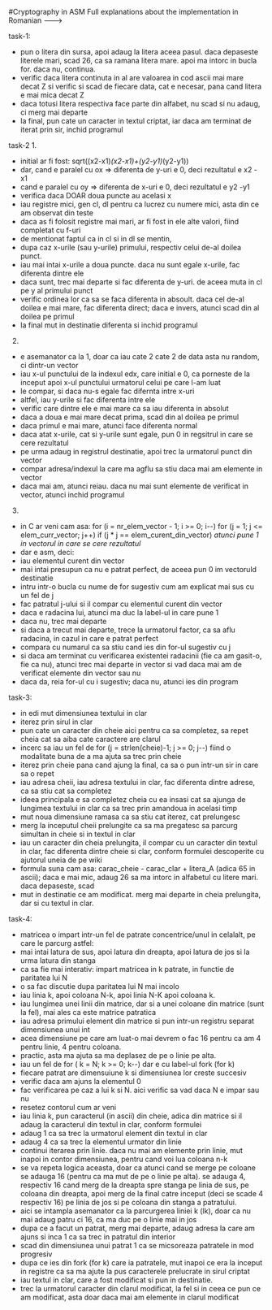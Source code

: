 #Cryptography in ASM
Full explanations about the implementation in Romanian --->

task-1:
- pun o litera din sursa, apoi adaug la litera aceea pasul. daca depaseste literele mari,
scad 26, ca sa ramana litera mare. apoi ma intorc in bucla for. daca nu, continua.
- verific daca litera continuta in al are valoarea in cod ascii mai mare decat Z
si verific si scad de fiecare data, cat e necesar, pana cand litera e mai mica decat Z
- daca totusi litera respectiva face parte din alfabet, nu scad si nu adaug, ci merg mai departe
- la final, pun cate un caracter in textul criptat, iar daca am terminat de iterat prin sir, inchid programul

task-2
1.
- initial ar fi fost: sqrt((x2-x1)*(x2-x1)+(y2-y1)*(y2-y1))
- dar, cand e paralel cu ox => diferenta de y-uri e 0, deci rezultatul e x2 - x1
- cand e paralel cu oy => diferenta de x-uri e 0, deci rezultatul e y2 -y1
- verifica daca DOAR doua puncte au acelasi x
- iau registre mici, gen cl, dl pentru ca lucrez cu numere mici, asta din ce am observat din teste
- daca as fi folosit registre mai mari, ar fi fost in ele alte valori, fiind completat cu f-uri
- de mentionat faptul ca in cl si in dl se mentin, 
- dupa caz x-urile (sau y-urile) primului, respectiv celui de-al doilea punct. 
- iau mai intai x-urile a doua puncte. daca nu sunt egale x-urile, fac diferenta dintre ele
- daca sunt, trec mai departe si fac diferenta de y-uri.
de aceea muta in cl pe y al primului punct
- verific ordinea lor ca sa se faca diferenta in absoult. daca cel de-al doilea e mai mare,
fac diferenta direct; daca e invers, atunci scad din al doilea pe primul
- la final mut in destinatie diferenta si inchid programul

2.
- e asemanator ca la 1, doar ca iau cate 2 cate 2 de data asta nu random, ci dintr-un vector
- iau x-ul punctului de la indexul edx, care initial e 0, ca porneste de la inceput
apoi x-ul punctului urmatorul celui pe care l-am luat
- le compar, si daca nu-s egale fac difernta intre x-uri
- altfel, iau y-urile si fac diferenta intre ele
- verific care dintre ele e mai mare ca sa iau diferenta in absolut
- daca a doua e mai mare decat prima, scad din al doilea pe primul
- daca primul e mai mare, atunci face diferenta normal
- daca atat x-urile, cat si y-urile sunt egale, pun 0 in regsitrul in care se cere rezultatul
- pe urma adaug in registrul destinatie, apoi trec la urmatorul punct din vector
- compar adresa/indexul la care ma agflu sa stiu daca mai am elemente in vector
- daca mai am, atunci reiau. daca nu mai sunt elemente de verificat in vector, atunci inchid programul

3.
- in C ar veni cam asa:
 for (i = nr_elem_vector - 1; i >= 0; i--)
 for (j = 1; j <= elem_curr_vector; j++)
 if (j * j == elem_curent_din_vector)
 *atunci pune 1 in vectorul in care se cere rezultatul*
- dar e asm, deci: 
- iau elementul curent din vector
- mai intai presupun ca nu e patrat perfect, de aceea pun 0 im vectoruld destinatie
- intru intr-o bucla cu nume de for sugestiv cum am explicat mai sus cu un fel de j
- fac patratul j-ului si il compar cu elementul curent din vector
- daca e radacina lui, atunci ma duc la label-ul in care pune 1
- daca nu, trec mai departe
- si daca a trecut mai departe, trece la urmatorul factor, ca sa aflu radacina, 
in cazul in care e patrat perfect
- compara cu numarul ca sa stiu cand ies din for-ul sugestiv cu j
- si daca am terminat cu verificarea existentei radacinii (fie ca am gasit-o, fie ca nu), 
atunci trec mai departe in vector si vad daca mai am de verificat elemente din vector sau nu
- daca da, reia for-ul cu i sugestiv; daca nu, atunci ies din program

task-3:
- in edi mut dimensiunea textului in clar
- iterez prin sirul in clar
- pun cate un caracter din cheie aici pentru ca sa completez, sa repet cheia 
cat sa aiba cate caractere are clarul
- incerc sa iau un fel de for (j = strlen(cheie)-1; j >= 0; j--)
fiind o modalitate buna de a ma ajuta sa trec prin cheie
- iterez prin cheie pana cand ajung la final, ca sa o pun intr-un sir in care sa o repet
- iau adresa cheii, iau adresa textului in clar, fac diferenta dintre adrese, ca sa stiu cat sa completez
- ideea principala e sa completez cheia cu ea insasi cat sa ajunga de lungimea textului in clar ca sa trec prin
amandoua in acelasi timp
- mut noua dimensiune ramasa ca sa stiu cat iterez, cat prelungesc
- merg la inceputul cheii prelungite ca sa ma pregatesc sa parcurg simultan in cheie si in textul in clar
- iau un caracter din cheia prelungita, il compar cu un caracter din textul in clar, fac diferenta
dintre cheie si clar, conform formulei descoperite cu ajutorul uneia de pe wiki
- formula suna cam asa: carac_cheie - carac_clar + litera_A (adica 65 in ascii); daca e mai mic, adaug 26 sa ma intorc in alfabetul cu litere mari. daca depaseste, scad
- mut in destinatie ce am modificat. merg mai departe in cheia prelungita, dar si cu textul in clar.

task-4:
- matricea o impart intr-un fel de patrate concentrice/unul in celalalt, pe care le parcurg astfel:
- mai intai latura de sus, apoi latura din dreapta, apoi latura de jos si la urma latura din stanga
- ca sa fie mai interativ: impart matricea in k patrate, in functie de paritatea lui N
- o sa fac discutie dupa paritatea lui N mai incolo
- iau linia k, apoi coloana N-k, apoi linia N-K apoi coloana k. 
- iau lungimea unei linii din matrice, dar si a unei coloane din matrice (sunt la fel),
mai ales ca este matrice patratica
- iau adresa primului element din matrice si pun intr-un registru separat dimensiunea unui int
- acea dimensiune pe care am luat-o mai devrem o fac 16 pentru ca am 4 pentru linie, 4 pentru coloana.
- practic, asta ma ajuta sa ma deplasez de pe o linie pe alta. 
- iau un fel de for ( k = N; k >= 0; k--) dar e cu label-ul fork (for k)
- fiecare patrat are dimensuiune k si dimensiunea lor creste succesiv
- verific daca am ajuns la elementul 0
- fac verificarea pe caz a lui k si N. aici verific sa vad daca N e impar sau nu
- resetez contorul cum ar veni
- iau linia k, pun caracterul (in ascii) din cheie, adica din matrice si il adaug la 
caracterul din textul in clar, conform formulei
- adaug 1 ca sa trec la urmatorul element din textul in clar
- adaug 4 ca sa trec la elementul urmator din linie
- continui iterarea prin linie. daca nu mai am elemente prin linie, mut inapoi in contor dimensiunea, 
pentru cand voi lua coloana n-k
- se va repeta logica aceasta, doar ca atunci cand se merge pe coloane se adauga 16 (pentru ca ma mut de pe o
linie pe alta).
se adauga 4, respectiv 16 cand merg de la dreapta spre stanga pe linia de sus, pe coloana din dreapta, apoi
merg de la final catre inceput (deci se scade 4 respectiv 16)
pe linia de jos si pe coloana din stanga a patratului.
- aici se intampla asemanator ca la parcurgerea liniei k (lk), doar ca nu mai adaug patru ci 16, ca ma duc pe o linie mai in jos
- dupa ce a facut un patrat, merg mai departe, adaug adresa la care am ajuns si inca 1 
ca sa trec in patratul din interior
- scad din dimensiunea unui patrat 1 ca se micsoreaza patratele in mod progresiv
- dupa ce ies din fork (for k) care ia patratele, mut inapoi ce era la inceput 
in registre ca sa ma ajute la pus caracterele prelucrate in sirul criptat
- iau textul in clar, care a fost modificat si pun in destinatie. 
- trec la urmatorul caracter din clarul modificat, la fel si in ceea ce pun ce am modificat, asta doar daca mai am elemente in clarul modificat








